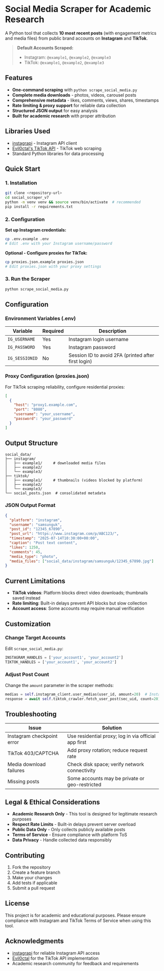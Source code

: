 # Social Media Scraper for Academic Research

A Python tool that collects **10 most recent posts** (with engagement metrics and media files) from public brand accounts on **Instagram** and **TikTok**.

> **Default Accounts Scraped:**
> - Instagram: `@example1`, `@example2`, `@example3`  
> - TikTok: `@example1`, `@example2`, `@example3`  

## Features

- **One-command scraping** with `python scrape_social_media.py`
- **Complete media downloads** - photos, videos, carousel posts
- **Comprehensive metadata** - likes, comments, views, shares, timestamps
- **Rate limiting & proxy support** for reliable data collection
- **Structured JSON output** for easy analysis
- **Built for academic research** with proper attribution

## Libraries Used

- [instagrapi](https://github.com/subzeroid/instagrapi) - Instagram API client
- [Evil0ctal's TikTok API](https://github.com/Evil0ctal/Douyin_TikTok_Download_API) - TikTok web scraping
- Standard Python libraries for data processing

## Quick Start

### 1. Installation

```bash
git clone <repository-url>
cd social_scraper_v7
python -m venv venv && source venv/bin/activate  # recommended
pip install -r requirements.txt
```

### 2. Configuration

**Set up Instagram credentials:**
```bash
cp .env.example .env
# Edit .env with your Instagram username/password
```

**Optional - Configure proxies for TikTok:**
```bash
cp proxies.json.example proxies.json
# Edit proxies.json with your proxy settings
```

### 3. Run the Scraper

```bash
python scrape_social_media.py
```

## Configuration

### Environment Variables (.env)

| Variable | Required | Description |
|----------|----------|-------------|
| `IG_USERNAME` | Yes | Instagram login username |
| `IG_PASSWORD` | Yes | Instagram password |
| `IG_SESSIONID` | No | Session ID to avoid 2FA (printed after first login) |

### Proxy Configuration (proxies.json)

For TikTok scraping reliability, configure residential proxies:

```json
[
  {
    "host": "proxy1.example.com",
    "port": "8080", 
    "username": "your_username",
    "password": "your_password"
  }
]
```

## Output Structure

```
social_data/
├── instagram/
│   ├── example1/     # downloaded media files
│   ├── example2/
│   └── example3/
├── tiktok/
│   ├── example1/     # thumbnails (videos blocked by platform)
│   ├── example2/
│   └── example3/
└── social_posts.json  # consolidated metadata
```

### JSON Output Format

```json
{
  "platform": "instagram",
  "username": "samsunguk",
  "post_id": "12345_67890",
  "post_url": "https://www.instagram.com/p/ABC123/",
  "timestamp": "2025-07-14T10:30:00+00:00",
  "caption": "Post text content",
  "likes": 1250,
  "comments": 45,
  "media_type": "photo",
  "media_files": ["social_data/instagram/samsunguk/12345_67890.jpg"]
}
```

## Current Limitations

- **TikTok videos**: Platform blocks direct video downloads; thumbnails saved instead
- **Rate limiting**: Built-in delays prevent API blocks but slow collection
- **Account access**: Some accounts may require manual verification

## Customization

### Change Target Accounts

Edit `scrape_social_media.py`:

```python
INSTAGRAM_HANDLES = ['your_account1', 'your_account2']
TIKTOK_HANDLES = ['your_account1', 'your_account2']
```

### Adjust Post Count

Change the `amount` parameter in the scraper methods:

```python
medias = self.instagram_client.user_medias(user_id, amount=20)  # Instagram
response = await self.tiktok_crawler.fetch_user_post(sec_uid, count=20)  # TikTok
```

## Troubleshooting

| Issue | Solution |
|-------|----------|
| Instagram checkpoint error | Use residential proxy; log in via official app first |
| TikTok 403/CAPTCHA | Add proxy rotation; reduce request rate |
| Media download failures | Check disk space; verify network connectivity |
| Missing posts | Some accounts may be private or geo-restricted |

## Legal & Ethical Considerations

- **Academic Research Only** - This tool is designed for legitimate research purposes
- **Respect Rate Limits** - Built-in delays prevent server overload
- **Public Data Only** - Only collects publicly available posts
- **Terms of Service** - Ensure compliance with platform ToS
- **Data Privacy** - Handle collected data responsibly

## Contributing

1. Fork the repository
2. Create a feature branch
3. Make your changes
4. Add tests if applicable
5. Submit a pull request

## License

This project is for academic and educational purposes. Please ensure compliance with Instagram and TikTok Terms of Service when using this tool.

## Acknowledgments

- [instagrapi](https://github.com/subzeroid/instagrapi) for reliable Instagram API access
- [Evil0ctal](https://github.com/Evil0ctal) for the TikTok API implementation
- Academic research community for feedback and requirements
